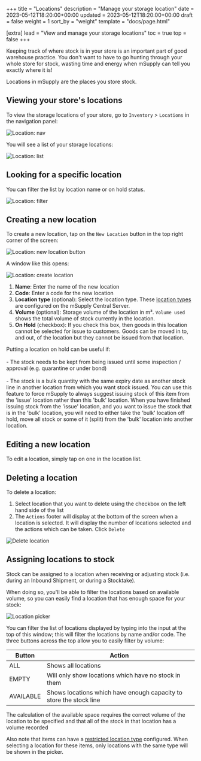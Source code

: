 +++
title = "Locations"
description = "Manage your storage location"
date = 2023-05-12T18:20:00+00:00
updated = 2023-05-12T18:20:00+00:00
draft = false
weight = 1
sort_by = "weight"
template = "docs/page.html"

[extra]
lead = "View and manage your storage locations"
toc = true
top = false
+++

Keeping track of where stock is in your store is an important part of good warehouse practice. You don't want to have to go hunting through your whole store for stock, wasting time and energy when mSupply can tell you exactly where it is!

Locations in mSupply are the places you store stock.

## Viewing your store's locations

To view the storage locations of your store, go to `Inventory` > `Locations` in the navigation panel:

![Location: nav](images/loc_gotoloc.png)

You will see a list of your storage locations:

![Location: list](images/loc_loclist.png)

## Looking for a specific location

You can filter the list by location name or on hold status.

![Location: filter](images/location_filter.png)

## Creating a new location

To create a new location, tap on the `New Location` button in the top right corner of the screen:

![Location: new location button](images/loc_newlocbutton.png)

A window like this opens:

![Location: create location](images/loc_createloc.png)

1. **Name**: Enter the name of the new location
2. **Code**: Enter a code for the new location
3. **Location type** (optional): Select the location type. These [location types](https://docs.msupply.org.nz/items:item_locations?s[]=location&s[]=type#location_types) are configured on the mSupply Central Server.
4. **Volume** (optional): Storage volume of the location in m³. `Volume used` shows the total volume of stock currently in the location.
5. **On Hold** (checkbox): If you check this box, then goods in this location cannot be selected for issue to customers. Goods can be moved in to, and out, of the location but they cannot be issued from that location.

<div class="tip">
Putting a location on hold can be useful if:
<br><br>
- The stock needs to be kept from being issued until some inspection / approval (e.g. quarantine or under bond)
<br><br>
- The stock is a bulk quantity with the same expiry date as another stock line in another location from which you want stock issued. You can use this feature to force mSupply to always suggest issuing stock of this item from the 'issue' location rather than this 'bulk' location. When you have finished issuing stock from the 'issue' location, and you want to issue the stock that is in the 'bulk' location, you will need to either take the 'bulk' location off hold, move all stock or some of it (split) from the 'bulk' location into another location.
</div>

## Editing a new location

To edit a location, simply tap on one in the location list.

## Deleting a location

To delete a location:

1. Select location that you want to delete using the checkbox on the left hand side of the list
2. The `Actions` footer will display at the bottom of the screen when a location is selected. It will display the number of locations selected and the actions which can be taken. Click `Delete`

![Delete location](images/delete-location.png)

## Assigning locations to stock

Stock can be assigned to a location when receiving or adjusting stock (i.e. during an Inbound Shipment, or during a Stocktake).

When doing so, you'll be able to filter the locations based on available volume, so you can easily find a location that has enough space for your stock:

![Location picker](images/location_picker.png)

You can filter the list of locations displayed by typing into the input at the top of this window; this will filter the locations by name and/or code.
The three buttons across the top allow you to easily filter by volume:

| Button    | Action                                                             |
| --------- | ------------------------------------------------------------------ |
| ALL       | Shows all locations                                                |
| EMPTY     | Will only show locations which have no stock in them               |
| AVAILABLE | Shows locations which have enough capacity to store the stock line |

<div class="note">The calculation of the available space requires the correct volume of the location to be specified and that all of the stock in that location has a volume recorded</div>

Also note that items can have a [restricted location type](https://docs.msupply.org.nz/items:item_basics:tab_storage?s[]=restricted&s[]=location&s[]=type#restricted_to) configured. When selecting a location for these items, only locations with the same type will be shown in the picker.
